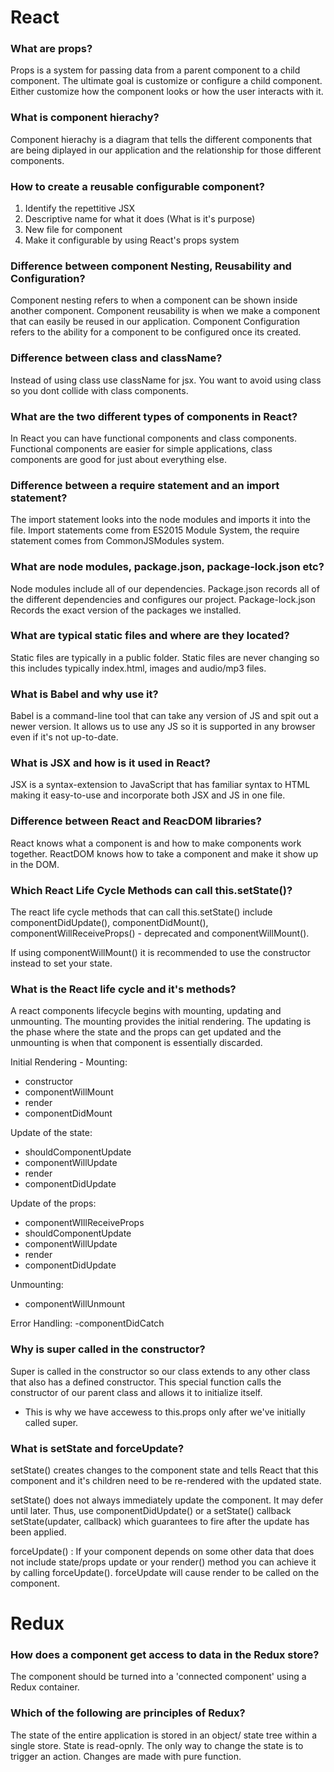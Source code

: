 # React

### What are props?
Props is a system for passing data from a parent component to a child component. The ultimate goal is customize or configure a child component. Either customize how the component looks or how the user interacts with it. 

### What is component hierachy?
Component hierachy is a diagram that tells the different components that are being diplayed in our application and the relationship for those different components.

### How to create a reusable configurable component?
1. Identify the repettitive JSX
2. Descriptive name for what it does (What is it's purpose)
3. New file for component
6. Make it configurable by using React's props system

### Difference between component Nesting, Reusability and Configuration?
Component nesting refers to when a component can be shown inside another component. 
Component reusability is when we make a component that can easily be reused in our application.
Component Configuration refers to the ability for a component to be configured once its created. 

### Difference between class and className?
Instead of using class use className for jsx. You want to avoid using class so you dont collide with class components. 

### What are the two different types of components in React?
In React you can have functional components and class components. Functional components are easier for simple applications, class components are good for just about everything else. 

### Difference between a require statement and an import statement? 
The import statement looks into the node modules and imports it into the file. Import statements come from ES2015 Module System, the require statement comes from CommonJSModules system.  

### What are node modules, package.json, package-lock.json etc?
Node modules include all of our dependencies. Package.json records all of the different dependencies and configures our project. Package-lock.json Records the exact version of the packages we installed. 

### What are typical static files and where are they located?
Static files are typically in a public folder. Static files are never changing so this includes typically index.html, images and audio/mp3 files. 

### What is Babel and why use it?
Babel is a command-line tool that can take any version of JS and spit out a newer version. It allows us to use any JS so it is supported in any browser even if it's not up-to-date. 

### What is JSX and how is it used in React?
JSX is a syntax-extension to JavaScript that has familiar syntax to HTML making it easy-to-use and incorporate both JSX and JS in one file. 

### Difference between React and ReacDOM libraries?
React knows what a component is and how to make components work together. 
ReactDOM knows how to take a component and make it show up in the DOM. 

### Which React Life Cycle Methods can call this.setState()?
The react life cycle methods that can call this.setState() include componentDidUpdate(), componentDidMount(), componentWillReceiveProps() - deprecated and componentWillMount(). 

If using componentWillMount() it is recommended to use the constructor instead to set your state. 

### What is the React life cycle and it's methods?
A react components lifecycle begins with mounting, updating and unmounting. The mounting provides the initial rendering. The updating is the phase where the state and the props can get updated and the unmounting is when that component is essentially discarded. 

Initial Rendering - Mounting:
- constructor
- componentWillMount
- render
- componentDidMount

Update of the state:
- shouldComponentUpdate
- componentWillUpdate
- render
- componentDidUpdate

Update of the props:
- componentWIllReceiveProps
- shouldComponentUpdate
- componentWillUpdate
- render
- componentDidUpdate

Unmounting:
- componentWillUnmount

Error Handling:
-componentDidCatch

### Why is super called in the constructor?
Super is called in the constructor so our class extends to any other class that also has a defined constructor. This special function calls the constructor of our parent class and allows it to initialize itself. 
* This is why we have accewess to this.props only after we've initially called super.

### What is setState and forceUpdate?

setState() creates changes to the component state and tells React that this component and it's children need to be re-rendered with the updated state. 

setState() does not always immediately update the component. It may defer until later. Thus, use componentDidUpdate() or a setState() callback setState(updater, callback) which guarantees to fire after the update has been applied. 

forceUpdate() : If your component depends on some other data that does not include state/props update or your render() method you can achieve it by calling forceUpdate(). forceUpdate will cause render to be called on the component. 

# Redux

### How does a component get access to data in the Redux store?
The component should be turned into a 'connected component' using a Redux container.

### Which of the following are principles of Redux?
The state of the entire application is stored in an object/ state tree within a single store. State is read-opnly. The only way to change the state is to trigger an action. Changes are made with pure function.
